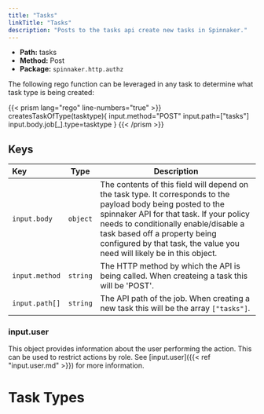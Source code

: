 ```yaml
---
title: "Tasks"
linkTitle: "Tasks"
description: "Posts to the tasks api create new tasks in Spinnaker."
---
```


- **Path:** tasks
- **Method:** Post
- **Package:** `spinnaker.http.authz`

The following rego function can be leveraged in any task to determine what task type is being created:

{{< prism lang="rego" line-numbers="true" >}}
    createsTaskOfType(tasktype){
        input.method="POST"
        input.path=["tasks"]
        input.body.job[_].type=tasktype
    }
{{< /prism >}}

## Keys

| Key            |   Type   | Description                                                                                                                                                                                                                                                                                                    |
| :------------- | :------: | -------------------------------------------------------------------------------------------------------------------------------------------------------------------------------------------------------------------------------------------------------------------------------------------------------------- |
| `input.body`   | `object` | The contents of this field will depend on the task type. It corresponds to the payload body being posted to the spinnaker API for that task. If your policy needs to conditionally enable/disable a task based off a property being configured by that task, the value you need will likely be in this object. |
| `input.method` | `string` | The HTTP method by which the API is being called. When createing a task this will be 'POST'.                                                                                                                                                                                                                   |
| `input.path[]` | `string` | The API path of the job. When creating a new task this will be the array `["tasks"]`.                                                                                                                                                                                                                          |


### input.user

This object provides information about the user performing the action. This can be used to restrict actions by role. See [input.user]({{< ref "input.user.md" >}}) for more information.

# Task Types
